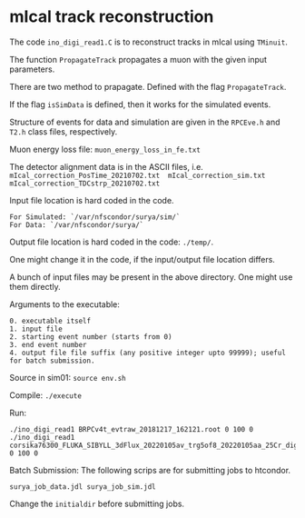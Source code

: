 # mIcal track reconstruction

The code `ino_digi_read1.C` is to reconstruct tracks in mIcal using `TMinuit`.

The function `PropagateTrack` propagates a muon with the given input parameters.

There are two method to prapagate. Defined with the flag `PropagateTrack`.

If the flag `isSimData` is defined, then it works for the simulated events.

Structure of events for data and simulation are given in the `RPCEve.h` and `T2.h` class files, respectively.

Muon energy loss file: `muon_energy_loss_in_fe.txt`

The detector alignment data is in the ASCII files, i.e. `mIcal_correction_PosTime_20210702.txt  mIcal_correction_sim.txt  mIcal_correction_TDCstrp_20210702.txt`

Input file location is hard coded in the code.
```
For Simulated: `/var/nfscondor/surya/sim/`
For Data: `/var/nfscondor/surya/`
```

Output file location is hard coded in the code: `./temp/`.

One might change it in the code, if the input/output file location differs.

A bunch of input files may be present in the above directory. One might use them directly.  

Arguments to the executable:
```
0. executable itself
1. input file
2. starting event number (starts from 0)
3. end event number
4. output file file suffix (any positive integer upto 99999); useful for batch submission.
```

Source in sim01: `source env.sh`

Compile: `./execute`

Run:
```
./ino_digi_read1 BRPCv4t_evtraw_20181217_162121.root 0 100 0
./ino_digi_read1 corsika76300_FLUKA_SIBYLL_3dFlux_20220105av_trg5of8_20220105aa_25Cr_digi.root 0 100 0
```

Batch Submission: The following scrips are for submitting jobs to htcondor.
```
surya_job_data.jdl surya_job_sim.jdl
```
Change the `initialdir` before submitting jobs.
